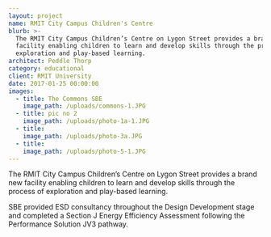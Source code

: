 ```yaml
---
layout: project
name: RMIT City Campus Children's Centre
blurb: >-
  The RMIT City Campus Children’s Centre on Lygon Street provides a brand new
  facility enabling children to learn and develop skills through the process of
  exploration and play-based learning.
architect: Peddle Thorp
category: educational
client: RMIT University
date: 2017-01-25 00:00:00
images:
  - title: The Commons SBE
    image_path: /uploads/commons-1.JPG
  - title: pic no 2
    image_path: /uploads/photo-1a-1.JPG
  - title:
    image_path: /uploads/photo-3a.JPG
  - title:
    image_path: /uploads/photo-5-1.JPG
---
```



The RMIT City Campus Children’s Centre on Lygon Street provides a brand new facility enabling children to learn and develop skills through the process of exploration and play-based learning.

SBE provided ESD consultancy throughout the Design Development stage and completed a Section J Energy Efficiency Assessment following the Performance Solution JV3 pathway.